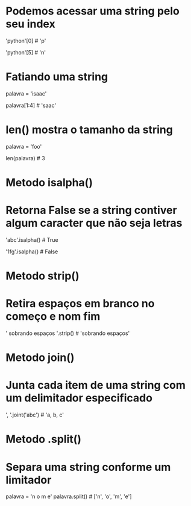 # Podemos acessar uma string pelo seu index

'python'[0] # 'p'

'python'[5] # 'n'



# Fatiando uma string

palavra = 'isaac'

palavra[1:4] # 'saac'



# len() mostra o tamanho da string

palavra = 'foo'

len(palavra) # 3


# Metodo isalpha()
# Retorna False se a string contiver algum caracter que não seja letras

'abc'.isalpha() # True

'1fg'.isalpha() # False


# Metodo strip()
# Retira espaços em branco no começo e nom fim

' sobrando espaços '.strip() # 'sobrando espaços'


# Metodo join()
# Junta cada item de uma string com um delimitador especificado

', '.joint('abc') # 'a, b, c'

# Metodo .split()
# Separa uma string conforme um limitador

palavra = 'n o m e'
palavra.split() # ['n', 'o', 'm', 'e']

